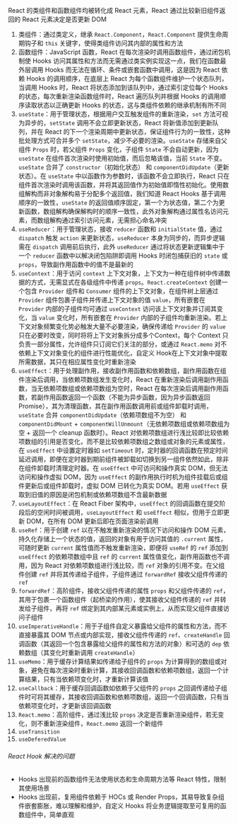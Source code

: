 React 的类组件和函数组件均被转化成 React 元素，React 通过比较新旧组件返回的 React 元素决定是否更新 DOM

1. 类组件：通过类定义，继承 `React.Component`，`React.Component` 提供生命周期钩子和 `this` 关键字，使得类组件访问其内部的属性和方法
2. 函数组件：JavaScript 函数，React 在每次渲染时调用函数组件，通过闭包机制使 Hooks 访问其属性和方法而无需通过类实例实现这一点，我们在函数最外层调用 Hooks 而无法在循环、条件或嵌套函数中调用，这是因为 React 依赖 Hooks 的调用顺序，在底层上 React 为每个函数组件维护一个状态队列，当调用 Hooks 时，React 将状态添加到该队列中，通过索引定位每个 Hooks 的状态，每次重新渲染函数组件时，React 遍历队列并根据 Hooks 的调用顺序读取状态以正确更新 Hooks 的状态，这与类组件依赖的继承机制有所不同
3. `useState`：用于管理状态，根据用户交互触发组件的重新渲染，`set` 方法可视为异步的，`setState` 调用不会立即更新状态，React 将新值添加到更新队列，并在 React 的下一个渲染周期中更新状态，保证组件行为的一致性，这种批处理方式可合并多个 `setState`，减少不必要的渲染。`useState` 存储来自父组件 `Props` 时，若父组件 `Props` 变化，子组件 `State` 不会自动更新，因为 `useState` 在组件首次渲染时使用初始值，而后忽略该值，当前 `State` 不变。`useState` 合并了 `constructor`（初始化状态） 和 `componentDidUpdate`（更新状态）。在 `useState` 中以函数作为参数时，该函数不会立即执行，React 只在组件首次渲染时调用该函数，并将其返回值作为初始值即惰性初始化。使用数组解构而非对象解构易于分配多个返回值，我们知道 React Hooks 基于调用顺序的一致性，`useState` 的返回值顺序固定，第一个为状态值，第二个为更新函数，数组解构确保解构时的顺序一致性，此外对象解构通过属性名访问元素，而数组解构通过索引访问元素，无需担心命名冲突
4. `useReducer`：用于管理状态，接收 `reducer` 函数和 `initialState` 值，通过 `dispatch` 触发 `action` 来更新状态，`useReducer` 本身为同步的，而异步逻辑需在 `dispatch` 调用前后执行，此外 `useReducer` 通过将状态更新逻辑集中于一个 `reducer` 函数中以解决闭包陷阱即调用 Hooks 时闭包捕获旧的 `state` 或 `props`，导致副作用函数中的值不是最新的
5. `useContext`：用于访问 `context` 上下文对象，上下文为一种在组件树中传递数据的方式，无需显式在各级组件中传递 `props`。`React.createContext` 创建一个包含 `Provider` 组件和 `Consumer` 组件的上下文对象，在组件树上层通过 `Provider` 组件包裹子组件并传递上下文对象的值 `value`，所有嵌套在 `Provider` 内部的子组件均可通过 `useContext` 访问该上下文对象并订阅其变化，当 `value` 变化时，所有嵌套在 `Provider` 内部的子组件均重新渲染。若上下文对象频繁变化势必触发大量不必要渲染，确保传递给 `Provider` 的 `value` 只在必要时改变，同时将将上下文对象拆分成多个Context，每个 Context 只负责一部分属性，允许组件只订阅它们关注的部分，或通过 `React.memo` 对不依赖上下文对象变化的组件进行性能优化，自定义 Hook在上下文对象中提取所需数据，其只在相应属性变化时重新渲染
6. `useEffect`：用于处理副作用，接收副作用函数和依赖数组，副作用函数在组件渲染后调用，当依赖项数组发生变化时，React 在重新渲染后调用副作用函数，当无依赖项数组或依赖项数组为空时，React 在每次渲染后调用副作用函数，若副作用函数返回一个函数（不能为异步函数，因为异步函数返回 Promise），其为清理函数，其在副作用函数调用前或组件卸载时调用，`useState` 合并 `componentDidUpdate`（依赖项数组不为空） 和 `componentDidMount` + `componentWillUnmount`（无依赖项数组或依赖项数组为空 + 返回一个 cleanup 函数时）。React 对依赖项数组进行浅比较即比较依赖项数组的引用是否变化，而不是比较依赖项数组之数组或对象的元素或属性，在 `useEffect` 中设置定时器如 `setTimeout` 时，定时器的回调函数在预定时间延迟调用，即便在定时器到期前组件被卸载如切换到另一组件依然如此，除非在组件卸载时清理定时器。在 `useEffect` 中可访问和操作真实 DOM，但无法访问和操作虚拟 DOM，因为 `useEffect` 的副作用执行时机为组件挂载后或组件更新后或组件卸载时，虚拟 DOM 已转化为真实 DOM。若用 `useEffect` 获取到旧值的原因是闭包机制或依赖项数组不含最新数据
7. `useLayoutEffect`：在 React Fiber 架构中，`useEffect` 的回调函数在提交阶段后的空闲时间被调用，`useLayoutEffect` 和 `useEffect` 相似，但用于立即更新 DOM，在所有 DOM 更新后即在页面渲染前调用
8. `useRef`：用于创建 `ref` 以在不触发重新渲染的情况下访问和操作 DOM 元素，持久化存储上一个状态的值，返回的对象有用于访问其值的 `.current` 属性，可随时更新 `current` 属性值而不触发重新渲染，即便将 `useRef` 的 `ref` 添加到 `useEffect` 的依赖项数组中且 `ref` 的 `current` 属性值变化，副作用函数也不调用，因为 React 对依赖项数组进行浅比较，而 `ref` 对象的引用不变。在父组件创建 `ref` 并将其传递给子组件，子组件通过 `forwardRef` 接收父组件传递的 `ref`
9. `forwardRef`：高阶组件，接收父组件传递的属性 `props` 和父组件传递的 `ref`，其用于包裹一个函数组件（起桥梁的作用），使其接收父组件传递的 `ref` 并转发给子组件，再将 `ref` 绑定到其内部某元素或实例上，从而实现父组件直接访问子组件
10. `useImperativeHandle`：用于子组件自定义暴露给父组件的属性和方法，而不直接暴露其 DOM 节点或内部实现，接收父组件传递的 `ref`、`createHandle` 回调函数（其返回一个包含暴露给父组件的属性和方法的对象）和可选的 `dep` 依赖数组（其变化时重新调用 `createHandle`）
11. `useMemo`：用于缓存计算结果如传递给子组件的 `props` 为计算得到的数组或对象，避免在每次渲染时重新计算，其接收回调函数和依赖项数组，返回一个计算结果，只有当依赖项变化时，才重新计算该值
12. `useCallback`：用于缓存回调函数如依赖于父组件的 `props` 之回调传递给子组件时可将其缓存，其接收回调函数和依赖项数组，返回一个回调函数，只有当依赖项变化时，才更新该回调函数
13. `React.memo`：高阶组件，通过浅比较 `props` 决定是否重新渲染组件，若无变化，则不重新渲染组件，`React.memo` 返回一个新组件
14. `useTransition`
15. `useDeferedValue`

###### React Hook 解决的问题

- Hooks 出现前的函数组件无法使用状态和生命周期方法等 React 特性，限制其使用场景
- Hooks 出现前，复用组件依赖于 HOCs 或 Render Props，其易导致复杂组件嵌套膨胀，难以理解和维护，自定义 Hooks 将业务逻辑提取至可复用的函数组件中，简单直观
